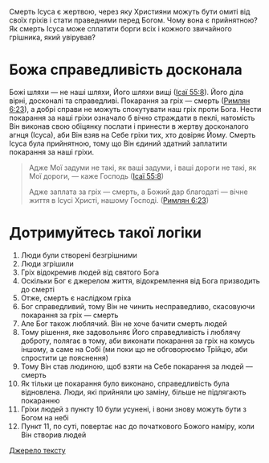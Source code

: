 Смерть Ісуса є жертвою, через яку Християни можуть бути омиті від своїх гріхів і стати праведними перед Богом. Чому вона є прийнятною? Як смерть Ісуса може сплатити борги всіх і кожного звичайного грішника, який увірував?

# Божа справедливість досконала

Божі шляхи — не наші шляхи, Його шляхи вищі ([Ісаї 55:8](https://www.biblegateway.com/passage/?search=Isa+55%3A8&version=ERV-UK%3BUKR)). Його діла вірні, досконалі та справедливі. Покарання за гріх — смерть ([Римлян 6:23](https://www.biblegateway.com/passage/?search=Rom+6%3A23&version=ERV-UK%3BUKR)), а добрі справи не можуть спокутувати наш гріх проти Бога. Нести покарання за наші гріхи означало б вічно страждати в пеклі, натомість Він виконав свою обіцянку послати і принести в жертву досконалого агнця (Ісуса), аби Він взяв на Себе гріхи тих, хто довіряє Йому. Смерть Ісуса була прийнятною, тому що Він єдиний здатний заплатити покарання за наші гріхи.

> Адже Мої задуми не такі, як ваші задуми, і ваші дороги не такі, як Мої дороги, — каже Господь ([Ісаї 55:8](https://www.bible.com/bible/3786/ISA.55.8))
>
> Адже заплата за гріх — смерть, а Божий дар благодаті — вічне життя в Ісусі Христі, нашому Господі. ([Римлян 6:23](https://www.bible.com/bible/3786/ROM.6.23))

# Дотримуйтесь такої логіки

1. Люди були створені безгрішними
2. Люди згрішили
3. Гріх відокремив людей від святого Бога
4. Оскільки Бог є джерелом життя, відокремлення від Бога призводить до смерті
5. Отже, смерть є наслідком гріха
6. Бог справедливий, тому Він не чинить несправедливо, скасовуючи покарання за гріх — смерть
7. Але Бог також люблячий. Він не хоче бачити смерть людей
8. Тому рішення, яке задовольняє Його справедливість і люблячу доброту, полягає в тому, аби виконати покарання за гріх на комусь іншому, а саме на Собі (ми поки що не обговорюємо Трійцю, аби спростити це пояснення)
9. Тому Він став людиною, щоб взяти на Себе покарання за людей — смерть
10. Як тільки це покарання було виконано, справедливість була відновлена. Люди, які прийняли цю заміну, більше не підлягають покаранню
11. Гріхи людей з пункту 10 були усунені, і вони знову можуть бути з Богом на небі
12. Пункт 11, по суті, повертає нас до початкового Божого наміру, коли Він створив людей

[Джерело тексту](https://airylvat.github.io/Jesus-Acceptable-Sacrifice/)

